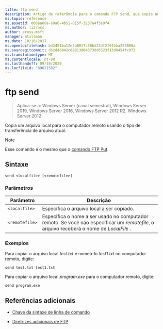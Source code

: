 ```yaml
---
title: ftp send
description: Artigo de referência para o comando FTP Send, que copia um arquivo local para o computador remoto usando o tipo de transferência de arquivo atual.
ms.topic: reference
ms.assetid: 000aa80a-60a0-4b51-815f-3237a4f3e0f4
ms.author: lizross
author: eross-msft
manager: mtillman
ms.date: 10/16/2017
ms.openlocfilehash: bd2451ba12e2b8017c50bd22df2f61bba253808a
ms.sourcegitcommit: db2d46842c68813d043738d6523f13d8454fc972
ms.translationtype: MT
ms.contentlocale: pt-BR
ms.lasthandoff: 09/10/2020
ms.locfileid: "89621582"
---
```

# <a name="ftp-send"></a>ftp send

> Aplica-se a: Windows Server (canal semestral), Windows Server 2019, Windows Server 2016, Windows Server 2012 R2, Windows Server 2012

Copia um arquivo local para o computador remoto usando o tipo de transferência de arquivo atual.

> [!NOTE]
> Esse comando é o mesmo que o [comando FTP Put](ftp-put.md).

## <a name="syntax"></a>Sintaxe

```
send <localfile> [<remotefile>]
```

### <a name="parameters"></a>Parâmetros

| Parâmetro | Descrição |
| --------- | ----------- |
| `<localfile>` | Especifica o arquivo local a ser copiado. |
| `<remotefile>` | Especifica o nome a ser usado no computador remoto. Se você não especificar um *remotefile*, o arquivo receberá o nome de *LocalFile* . |

### <a name="examples"></a>Exemplos

Para copiar o arquivo local *test.txt* e nomeá-lo *test1.txt* no computador remoto, digite:

```
send test.txt test1.txt
```

Para copiar o arquivo local *program.exe* para o computador remoto, digite:

```
send program.exe
```

## <a name="additional-references"></a>Referências adicionais

- [Chave da sintaxe de linha de comando](command-line-syntax-key.md)

- [Diretrizes adicionais de FTP](/previous-versions/orphan-topics/ws.10/cc756013(v=ws.10))
